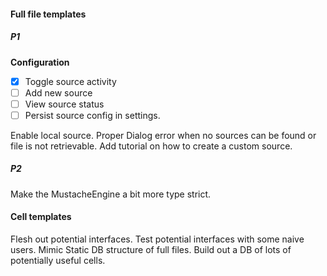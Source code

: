 #### Full file templates
##### P1
**Configuration**
- [X] Toggle source activity
- [ ] Add new source
- [ ] View source status 
- [ ] Persist source config in settings.

Enable local source.
Proper Dialog error when no sources can be found or file is not retrievable.
Add tutorial on how to create a custom source.

##### P2
Make the MustacheEngine a bit more type strict.

#### Cell templates
Flesh out potential interfaces.
Test potential interfaces with some naive users.
Mimic Static DB structure of full files.
Build out a DB of lots of potentially useful cells.
